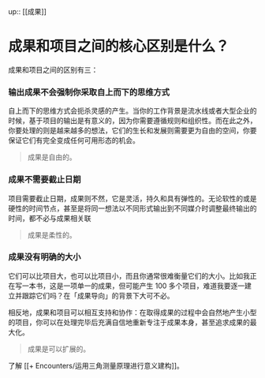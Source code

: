 up:: [[成果]]

# 成果和项目之间的核心区别是什么？

成果和项目之间的区别有三：

### 输出成果不会强制你采取自上而下的思维方式

自上而下的思维方式会扼杀灵感的产生。当你的工作背景是流水线或者大型企业的时候，基于项目的输出是有意义的，因为你需要遵循规则和组织性。而在此之外，你要处理的则是越来越多的想法，它们的生长和发展则需要更为自由的空间，你要保证它们有完全变成任何可用形态的机会。

> 成果是自由的。

### 成果不需要截止日期

项目需要截止日期，成果则不然，它是灵活，持久和具有弹性的。无论软性的或是硬性的时间节点，甚至是将同一想法以不同形式输出到不同媒介时调整最终输出的时间，都不必与成果相关联

> 成果是柔性的。

### 成果没有明确的大小

它们可以比项目大，也可以比项目小，而且你通常很难衡量它们的大小。比如我正在写一本书，这是一项单一的成果，但可能产生 100 多个项目，难道我要逐一建立并跟踪它们吗？在「成果导向」的背景下大可不必。

相反地，成果和项目可以相互支持和协作：在取得成果的过程中会自然地产生小型的项目，你可以在处理完毕后充满自信地重新专注于成果本身，甚至追求成果的最大化。

> 成果是可以扩展的。

了解 [[+ Encounters/运用三角测量原理进行意义建构]]。
